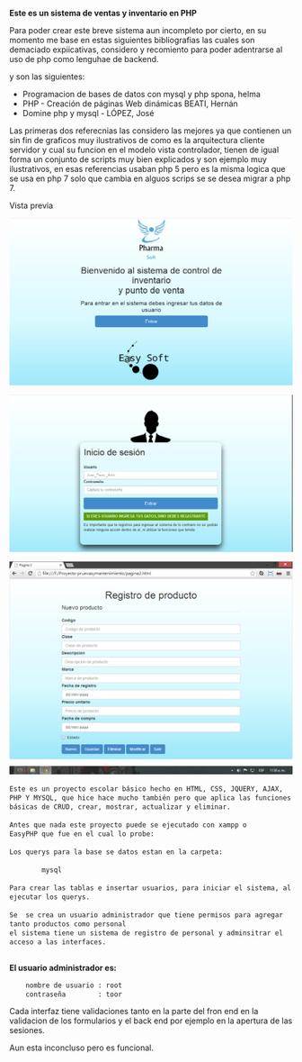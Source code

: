 **Este es un sistema de ventas y inventario en PHP**

Para poder crear este breve sistema aun incompleto por cierto, en su momento me base en estas siguientes bibliografias las cuales son demaciado expiicativas, considero y recomiento para poder adentrarse al uso de php como lenguhae de backend.

y son las siguientes:

- Programacion de bases de datos con mysql y php spona, helma
- PHP - Creación de páginas Web dinámicas BEATI, Hernán
- Domine php y mysql - LÓPEZ, José	

Las primeras dos referecnias las considero las mejores ya que contienen un sin fin de graficos muy ilustrativos de como es la arquitectura cliente servidor y cual su funcion en el modelo vista controlador, tienen de igual forma un conjunto de scripts muy bien explicados y son ejemplo muy ilustrativos, en esas referencias usaban php 5 pero es la misma logica que se usa en php 7 solo que cambia en alguos scrips se se desea migrar a php 7.  

Vista previa 


![Vista bienvenida](https://github.com/Eduardishion/sistemaVentasEnPHP/blob/master/ima1.png)

![vista inicial](https://github.com/Eduardishion/sistemaVentasEnPHP/blob/master/ima2.png )

![vista inicial]( 
https://github.com/Eduardishion/sistemaVentasEnPHP/blob/master/zdocumentos/Captura%20de%20pantalla%20(38).png
)

```
Este es un proyecto escolar básico hecho en HTML, CSS, JQUERY, AJAX, PHP Y MYSQL, que hice hace mucho también pero que aplica las funciones básicas de CRUD, crear, mostrar, actualizar y eliminar.

Antes que nada este proyecto puede se ejecutado con xampp o 
EasyPHP que fue en el cual lo probe:

Los querys para la base se datos estan en la carpeta:
    
        mysql

Para crear las tablas e insertar usuarios, para iniciar el sistema, al ejecutar los querys.

Se  se crea un usuario administrador que tiene permisos para agregar tanto productos como personal
el sistema tiene un sistema de registro de personal y adminsitrar el acceso a las interfaces.


```

**El usuario administrador es:**
```
    nombre de usuario : root
    contraseña        : toor
```

Cada interfaz tiene validaciones tanto en la parte del fron end en la validacion de los formularios y el back end por ejemplo en la apertura de las sesiones.

Aun esta inconcluso pero es funcional.

